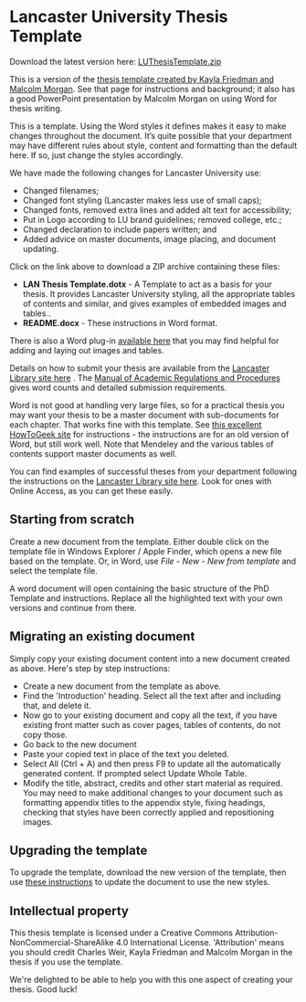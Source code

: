 <!-- 
To generate the README version for the zip release archive, use 
    pandoc -t docx README.md > README.docx
-->
# Lancaster University Thesis Template

Download the latest version here: [LUThesisTemplate.zip](https://github.com/charlesweir/LUThesisTemplate/releases/latest/download/LUThesisTemplate.zip)

This is a version of the [thesis template created by Kayla Friedman and Malcolm Morgan](https://neuraldischarge.wordpress.com/2013/11/05/the-only-phdmasters-thesis-template-for-word-you-will-ever-need/). See that page for instructions and background; it also has a good PowerPoint presentation by Malcolm Morgan on using Word for thesis writing.

This is a template. Using the Word styles it defines makes it easy to make changes throughout the document. It’s quite possible that your department may have different rules about style, content and formatting than the default here. If so, just change the styles accordingly.

We have made the following changes for Lancaster University use:

 - Changed filenames;
 - Changed font styling (Lancaster makes less use of small caps);
 - Changed fonts, removed extra lines and added alt text for accessibility;
 - Put in Logo according to LU brand guidelines; removed college, etc.;
 - Changed declaration to include papers written; and
 - Added advice on master documents, image placing, and document updating.

Click on the link above to download a ZIP archive containing these files:

* **LAN Thesis Template.dotx** - A Template to act as a basis for your thesis. It provides Lancaster University styling, all the appropriate tables of contents and similar, and gives examples of embedded images and tables..
* **README.docx** - These instructions in Word format.

There is also a Word plug-in [available here](https://github.com/charlesweir/WordImagesAndTables) that you may find helpful for adding and laying out images and tables.

Details on how to submit your thesis are available from the [Lancaster Library site here](https://www.lancaster.ac.uk/library/how-to/theses/deposit-your-thesis/) .  The [Manual of Academic Regulations and Procedures](https://www.lancaster.ac.uk/academic-standards-and-quality/marp/) gives word counts and detailed submission requirements.

Word is not good at handling very large files, so for a practical thesis you may want your thesis to be a master document with sub-documents for each chapter. That works fine with this template. See [this excellent HowToGeek site](http://www.howtogeek.com/73960/create-a-master-document-in-word-2010-from-multiple-documents/) for instructions - the instructions are for an old version of Word, but still work well. Note that Mendeley and the various tables of contents support master documents as well.

You can find examples of successful theses from your department following the instructions on the [Lancaster Library site here](http://www.lancaster.ac.uk/library/resources/theses-and-dissertations/). Look for ones with Online Access, as you can get these easily.

## Starting from scratch

Create a new document from the template. Either double click on the template file in Windows Explorer / Apple Finder, which opens a new file based on the template. 
Or, in Word, use *File - New - New from template* and select the template file. 

A word document will open containing the basic structure of the PhD Template and instructions. Replace all the highlighted text with your own versions and continue from there. 

## Migrating an existing document

Simply copy your existing document content into a new document created as above. Here's step by step instructions:
* Create a new document from the template as above.
* Find the 'Introduction' heading. Select all the text after and including that, and delete it.
* Now go to your existing document and copy all the text, if you have existing front matter such as cover pages, tables of contents, do not copy those.
* Go back to the new document
* Paste your copied text in place of the text you deleted.
* Select All (Ctrl + A) and then press F9 to update all the automatically generated content.  If prompted select Update Whole Table.
* Modify the title, abstract, credits and other start material as required.
You may need to make additional changes to your document such as formatting appendix titles to the appendix style, fixing headings, checking that styles have been correctly applied and repositioning images.

## Upgrading the template

To upgrade the template, download the new version of the template, then use [these instructions](https://www.dummies.com/article/technology/software/microsoft-products/word/how-to-change-a-documents-template-in-word-2016-140332) to update the document to use  the new styles.

## Intellectual property 

This thesis template is licensed under a Creative Commons Attribution-NonCommercial-ShareAlike 4.0 International License. 'Attribution' means you should credit Charles Weir, Kayla Friedman and Malcolm Morgan in the thesis if you use the template.

We're delighted to be able to help you with this one aspect of creating your thesis. Good luck!
